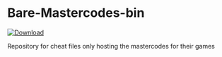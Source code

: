 # Bare-Mastercodes-bin


[![Download](https://img.shields.io/github/directory-file-count/PS2-Widescreen/Bare-Mastercodes-bin/DOWNLOAD?type=file&extension=cht&style=for-the-badge&logo=files&logoColor=white&label=Mastercodes&labelColor=000000&color=green)](https://github.com/PS2-Widescreen/Bare-Mastercodes-bin/archive/refs/heads/main.zip)



Repository for cheat files only hosting the mastercodes for their games
